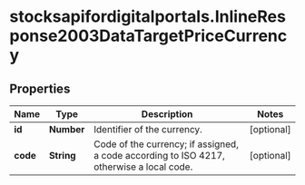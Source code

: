 # stocksapifordigitalportals.InlineResponse2003DataTargetPriceCurrency

## Properties

Name | Type | Description | Notes
------------ | ------------- | ------------- | -------------
**id** | **Number** | Identifier of the currency. | [optional] 
**code** | **String** | Code of the currency; if assigned, a code according to ISO 4217, otherwise a local code. | [optional] 


